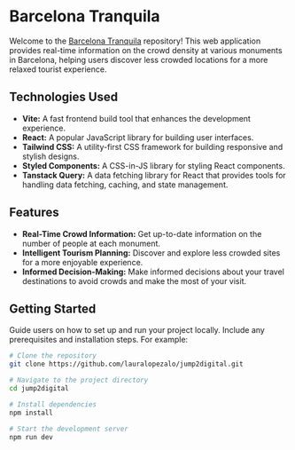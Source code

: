 # Barcelona Tranquila

Welcome to the [Barcelona Tranquila](https://jump2digital-one.vercel.app/) repository! This web application provides real-time information on the crowd density at various monuments in Barcelona, helping users discover less crowded locations for a more relaxed tourist experience.

## Technologies Used

- **Vite:** A fast frontend build tool that enhances the development experience.
- **React:** A popular JavaScript library for building user interfaces.
- **Tailwind CSS:** A utility-first CSS framework for building responsive and stylish designs.
- **Styled Components:** A CSS-in-JS library for styling React components.
- **Tanstack Query:** A data fetching library for React that provides tools for handling data fetching, caching, and state management.

## Features

- **Real-Time Crowd Information:** Get up-to-date information on the number of people at each monument.
- **Intelligent Tourism Planning:** Discover and explore less crowded sites for a more enjoyable experience.
- **Informed Decision-Making:** Make informed decisions about your travel destinations to avoid crowds and make the most of your visit.


## Getting Started

Guide users on how to set up and run your project locally. Include any prerequisites and installation steps. For example:

```bash
# Clone the repository
git clone https://github.com/lauralopezalo/jump2digital.git

# Navigate to the project directory
cd jump2digital

# Install dependencies
npm install

# Start the development server
npm run dev
